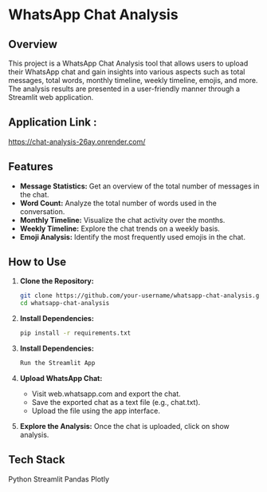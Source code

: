 # WhatsApp Chat Analysis

## Overview

This project is a WhatsApp Chat Analysis tool that allows users to upload their WhatsApp chat and gain insights into various aspects such as total messages, total words, monthly timeline, weekly timeline, emojis, and more. The analysis results are presented in a user-friendly manner through a Streamlit web application.

## Application Link : 
https://chat-analysis-26ay.onrender.com/

## Features

- **Message Statistics:** Get an overview of the total number of messages in the chat.
- **Word Count:** Analyze the total number of words used in the conversation.
- **Monthly Timeline:** Visualize the chat activity over the months.
- **Weekly Timeline:** Explore the chat trends on a weekly basis.
- **Emoji Analysis:** Identify the most frequently used emojis in the chat.

## How to Use

1. **Clone the Repository:**
   ```bash
   git clone https://github.com/your-username/whatsapp-chat-analysis.git
   cd whatsapp-chat-analysis

2. **Install Dependencies:**
    ```bash
    pip install -r requirements.txt

3. **Install Dependencies:**
    ```bash
    Run the Streamlit App

4. **Upload WhatsApp Chat:**
    - Visit web.whatsapp.com and export the chat.
    - Save the exported chat as a text file (e.g., chat.txt).
    - Upload the file using the app interface.

5. **Explore the Analysis:**
    Once the chat is uploaded, click on show analysis.

## Tech Stack

Python
Streamlit
Pandas
Plotly

